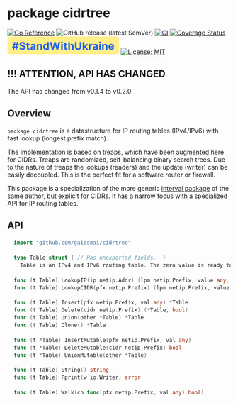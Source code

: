 # package cidrtree
[![Go Reference](https://pkg.go.dev/badge/github.com/gaissmai/cidrtree.svg)](https://pkg.go.dev/github.com/gaissmai/cidrtree#section-documentation)
![GitHub release (latest SemVer)](https://img.shields.io/github/v/release/gaissmai/cidrtree)
[![CI](https://github.com/gaissmai/cidrtree/actions/workflows/go.yml/badge.svg)](https://github.com/gaissmai/cidrtree/actions/workflows/go.yml)
[![Coverage Status](https://coveralls.io/repos/github/gaissmai/cidrtree/badge.svg)](https://coveralls.io/github/gaissmai/cidrtree)
[![Stand With Ukraine](https://raw.githubusercontent.com/vshymanskyy/StandWithUkraine/main/badges/StandWithUkraine.svg)](https://stand-with-ukraine.pp.ua)
[![License: MIT](https://img.shields.io/badge/License-MIT-yellow.svg)](https://opensource.org/licenses/MIT)

## !!! ATTENTION, API HAS CHANGED

The API has changed from v0.1.4 to v0.2.0.

## Overview

`package cidrtree` is a datastructure for IP routing tables (IPv4/IPv6) with fast lookup (longest prefix match).

The implementation is based on treaps, which have been augmented here for CIDRs. Treaps are randomized, self-balancing binary search trees. Due to the nature of treaps the lookups (readers) and the update (writer) can be easily decoupled. This is the perfect fit for a software router or firewall.

This package is a specialization of the more generic [interval package] of the same author,
but explicit for CIDRs. It has a narrow focus with a specialized API for IP routing tables.

[interval package]: https://github.com/gaissmai/interval

## API
```go
  import "github.com/gaissmai/cidrtree"

  type Table struct { // Has unexported fields.  }
    Table is an IPv4 and IPv6 routing table. The zero value is ready to use.

  func (t Table) LookupIP(ip netip.Addr) (lpm netip.Prefix, value any, ok bool)
  func (t Table) LookupCIDR(pfx netip.Prefix) (lpm netip.Prefix, value any, ok bool)

  func (t Table) Insert(pfx netip.Prefix, val any) *Table
  func (t Table) Delete(cidr netip.Prefix) (*Table, bool)
  func (t Table) Union(other *Table) *Table
  func (t Table) Clone() *Table

  func (t *Table) InsertMutable(pfx netip.Prefix, val any)
  func (t *Table) DeleteMutable(cidr netip.Prefix) bool
  func (t *Table) UnionMutable(other *Table)

  func (t Table) String() string
  func (t Table) Fprint(w io.Writer) error

  func (t Table) Walk(cb func(pfx netip.Prefix, val any) bool)
```
